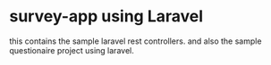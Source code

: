 # survey-app using Laravel

this contains the sample laravel rest controllers. and also the sample questionaire project using laravel.

